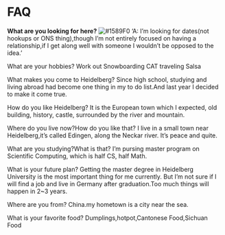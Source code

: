 # FAQ


**What are you looking for here?**
![#1589F0](https://via.placeholder.com/15/1589F0/000000?text=+)
‘A: I’m looking for dates(not hookups or ONS thing),though I’m not entirely focused on having a relationship,if I get along well with someone I wouldn’t be opposed to the idea.’


What are your hobbies?
Work out
Snowboarding
CAT
traveling
Salsa

What makes you come to Heidelberg?
Since high school, studying and living abroad had become one thing in my to do list.And last year I decided to make it come true.

How do you like Heidelberg?
It is the European town which I expected, old building, history, castle, surrounded by the river and mountain.

Where do you live now?How do you like that?
I live in a small town near Heidelberg,it’s called Edingen, along the Neckar river.
It’s peace and quite.

What are you studying?What is that?
I’m pursing master program on Scientific Computing, which is half CS, half Math.

What is your future plan?
Getting the master degree in Heidelberg University is the most important thing for me currently.
But I’m not sure if I will find a job and live in Germany after graduation.Too much things will happen in 2~3 years.

Where are you from?
China.my hometown is a city near the sea.

What is your favorite food?
Dumplings,hotpot,Cantonese Food,Sichuan Food
